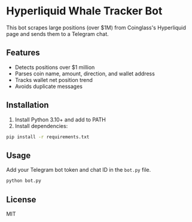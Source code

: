 # Hyperliquid Whale Tracker Bot

This bot scrapes large positions (over $1M) from Coinglass's Hyperliquid page and sends them to a Telegram chat.

## Features
- Detects positions over $1 million
- Parses coin name, amount, direction, and wallet address
- Tracks wallet net position trend
- Avoids duplicate messages

## Installation

1. Install Python 3.10+ and add to PATH
2. Install dependencies:
```bash
pip install -r requirements.txt
```

## Usage

Add your Telegram bot token and chat ID in the `bot.py` file.

```bash
python bot.py
```

## License

MIT
